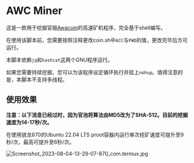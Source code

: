 # AWC Miner

这是一款用于挖掘官服[Awacoin](https://github.com/Hiyoteam/awacoin)的高速矿机程序，完全基于shell编写。    

在使用该脚本前，您需要按照注释更改coin.sh中`ACC`与`PWD`的值，更改完毕后方可运行。  

本脚本依赖`jq`和`hashcat`这两个GNU程序运行。     
    
如果您需要持续挖掘，您可以为该程序设定循环执行并挂上`nohup`。值得注意的是，本脚本不支持多线程。    

## 使用效果

__注意：以下消息已经过时，因为官池将算法由MD5改为了SHA-512。目前的挖掘速度为14-17秒/次。__   
   
在使用骁龙870的Ubuntu 22.04 LTS proot容器内运行单次挖矿速度可提升至9秒/次，最高可提升至6秒/次。    
    
![Screenshot_2023-08-04-13-29-07-870_com.termux.jpg](https://s2.loli.net/2023/08/04/dmzXaI6HDl43N1s.jpg)
